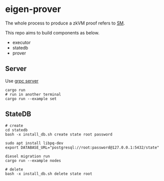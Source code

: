 # eigen-prover

The whole process to produce a zkVM proof refers to [SM](https://github.com/0xEigenLabs/eigen-zkvm/tree/main/SM#sm).

This repo aims to build components as below.

* executor
* statedb
* prover

## Server

Use [grpc server](https://github.com/hyperium/tonic/blob/master/examples/helloworld-tutorial.md)

```
cargo run
# run in another terminal
cargo run --example set
```

## StateDB

```
# create
cd statedb
bash -x install_db.sh create state root password

sudo apt install libpq-dev
export DATABASE_URL="postgresql://root:password@127.0.0.1:5432/state"

diesel migration run
cargo run --example nodes

# delete
bash -x install_db.sh delete state root
```
